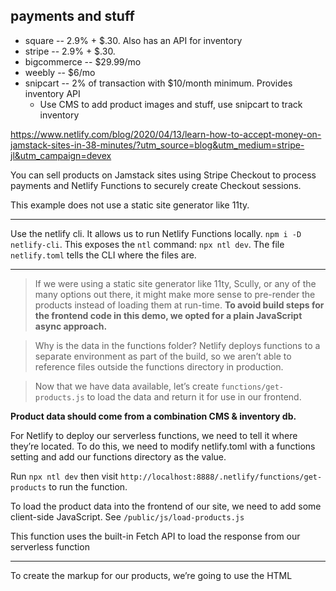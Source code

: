 ## payments and stuff
* square -- 2.9% + $.30. Also has an API for inventory
* stripe -- 2.9% + $.30.
* bigcommerce -- $29.99/mo
* weebly -- $6/mo
* snipcart -- 2% of transaction with $10/month minimum. Provides inventory API
    - Use CMS to add product images and stuff, use snipcart to track inventory

https://www.netlify.com/blog/2020/04/13/learn-how-to-accept-money-on-jamstack-sites-in-38-minutes/?utm_source=blog&utm_medium=stripe-jl&utm_campaign=devex

You can sell products on Jamstack sites using Stripe Checkout to process payments and Netlify Functions to securely create Checkout sessions.

This example does not use a static site generator like 11ty.


-------------------


Use the netlify cli. It allows us to run Netlify Functions locally.
`npm i -D netlify-cli`. This exposes the `ntl` command: `npx ntl dev`. The file `netlify.toml` tells the CLI where the files are. 

--------------------

>  If we were using a static site generator like 11ty, Scully, or any of the many options out there, it might make more sense to pre-render the products instead of loading them at run-time. **To avoid build steps for the frontend code in this demo, we opted for a plain JavaScript async approach.**

> Why is the data in the functions folder? Netlify deploys functions to a separate environment as part of the build, so we aren’t able to reference files outside the functions directory in production.

> Now that we have data available, let’s create `functions/get-products.js` to load the data and return it for use in our frontend.

**Product data should come from a combination CMS & inventory db.**

For Netlify to deploy our serverless functions, we need to tell it where they’re located. To do this, we need to modify netlify.toml with a functions setting and add our functions directory as the value.

Run `npx ntl dev` then visit `http://localhost:8888/.netlify/functions/get-products` to run the function.

To load the product data into the frontend of our site, we need to add some client-side JavaScript. See `/public/js/load-products.js`

This function uses the built-in Fetch API to load the response from our serverless function

------------------------------

To create the markup for our products, we’re going to use the HTML <template> tag. We can define product markup in a component-like fashion.

----------------------------

todo:

## Connect to Netlify and set up automatic deployments using the Netlify CLI
Create a new Netlify site using the command line: `ntl init`

Open netlify dashboard: `ntl open`
Open the site: `ntl open:site`

## env variables
**third-party API tokens and secret things**

the publishable key and the secret key for our Stripe account

Add the keys as env variable through the netlify web UI. Then run `npx ntl dev` again and they env variables will be there.

------------------------------------------

Add stripe.js from the stripe CDN. We’re using the CDN version because our public site doesn’t have a build step. There is also an npm-installable package available.

## Send form purchases to a serverless function
Our client-side JavaScript needs to capture form submissions, then we send the form data to stripe.

Create a new file called `public/js/stripe-purchase.js` 

Our form handler sends data to a serverless function `create-checkout`.

Since our function will use the stripe npm package, we need to create `functions/package.json` and install stripe.

We need to make sure that Netlify will install our function dependencies, so let’s update netlify.toml with the line

```
command = "cd functions && npm i && cd .."
```

## create the serverless fn and a success page
Success page : `${process.env.URL}/success.html`
function: `functions/create-checkout.js`

You can test things now.
Use `4242 4242 4242 4242` as a test credit card.

---------------------------

After changing out the Stripe keys for live credentials, this site is completely ready to process real transactions.



